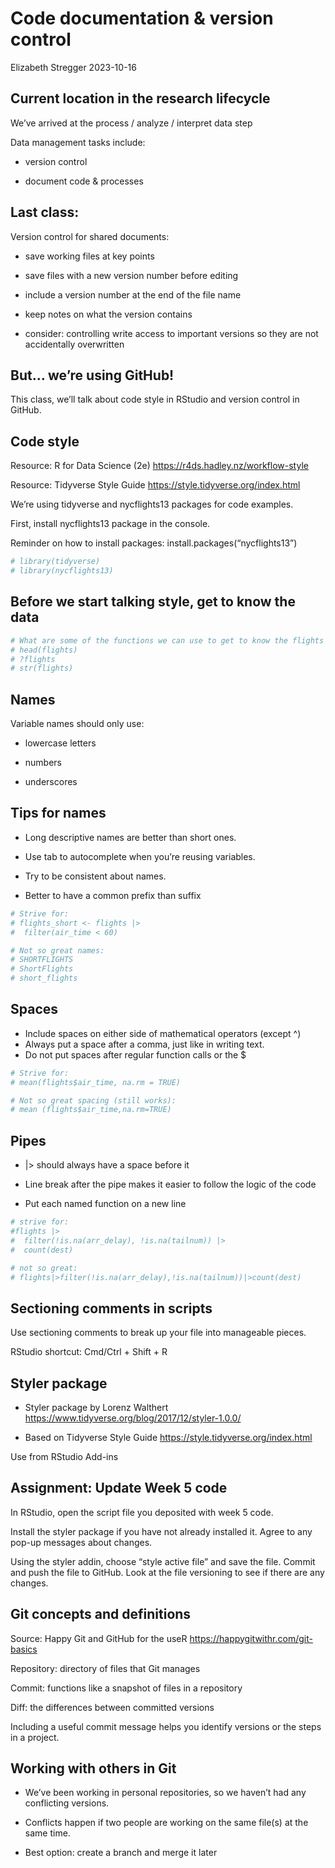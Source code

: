 Code documentation & version control
================
Elizabeth Stregger
2023-10-16

## Current location in the research lifecycle

We’ve arrived at the process / analyze / interpret data step

Data management tasks include:

- version control

- document code & processes

## Last class:

Version control for shared documents:

- save working files at key points

- save files with a new version number before editing

- include a version number at the end of the file name

- keep notes on what the version contains

- consider: controlling write access to important versions so they are
  not accidentally overwritten

## But… we’re using GitHub!

This class, we’ll talk about code style in RStudio and version control
in GitHub.

## Code style

Resource: R for Data Science (2e)
<https://r4ds.hadley.nz/workflow-style>

Resource: Tidyverse Style Guide <https://style.tidyverse.org/index.html>

We’re using tidyverse and nycflights13 packages for code examples.

First, install nycflights13 package in the console.

Reminder on how to install packages: install.packages(“nycflights13”)

``` r
# library(tidyverse)
# library(nycflights13)
```

## Before we start talking style, get to know the data

``` r
# What are some of the functions we can use to get to know the flights dataset?
# head(flights)
# ?flights
# str(flights)
```

## Names

Variable names should only use:

- lowercase letters

- numbers

- underscores

## Tips for names

- Long descriptive names are better than short ones.

- Use tab to autocomplete when you’re reusing variables.

- Try to be consistent about names.

- Better to have a common prefix than suffix

``` r
# Strive for:
# flights_short <- flights |> 
#  filter(air_time < 60)

# Not so great names:
# SHORTFLIGHTS
# ShortFlights
# short_flights
```

## Spaces

- Include spaces on either side of mathematical operators (except ^)
- Always put a space after a comma, just like in writing text.
- Do not put spaces after regular function calls or the \$

``` r
# Strive for:
# mean(flights$air_time, na.rm = TRUE)

# Not so great spacing (still works):
# mean (flights$air_time,na.rm=TRUE)
```

## Pipes

- \|\> should always have a space before it

- Line break after the pipe makes it easier to follow the logic of the
  code

- Put each named function on a new line

``` r
# strive for:
#flights |> 
#  filter(!is.na(arr_delay), !is.na(tailnum)) |> 
#  count(dest)

# not so great:
# flights|>filter(!is.na(arr_delay),!is.na(tailnum))|>count(dest)
```

## Sectioning comments in scripts

Use sectioning comments to break up your file into manageable pieces.

RStudio shortcut: Cmd/Ctrl + Shift + R

## Styler package

- Styler package by Lorenz Walthert
  <https://www.tidyverse.org/blog/2017/12/styler-1.0.0/>

- Based on Tidyverse Style Guide
  <https://style.tidyverse.org/index.html>

Use from RStudio Add-ins

## Assignment: Update Week 5 code

In RStudio, open the script file you deposited with week 5 code.

Install the styler package if you have not already installed it. Agree
to any pop-up messages about changes.

Using the styler addin, choose “style active file” and save the file.
Commit and push the file to GitHub. Look at the file versioning to see
if there are any changes.

## Git concepts and definitions

Source: Happy Git and GitHub for the useR
<https://happygitwithr.com/git-basics>

Repository: directory of files that Git manages

Commit: functions like a snapshot of files in a repository

Diff: the differences between committed versions

Including a useful commit message helps you identify versions or the
steps in a project.

## Working with others in Git

- We’ve been working in personal repositories, so we haven’t had any
  conflicting versions.

- Conflicts happen if two people are working on the same file(s) at the
  same time.

- Best option: create a branch and merge it later
